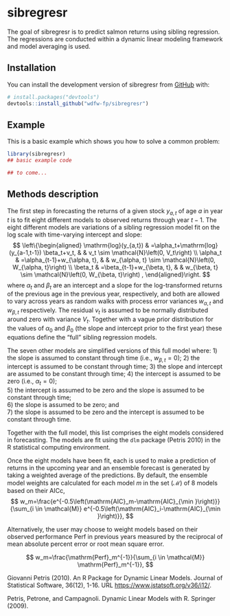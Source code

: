 
<!-- README.md is generated from README.Rmd. Please edit that file -->

# sibregresr

<!-- badges: start -->
<!-- badges: end -->

The goal of sibregresr is to predict salmon returns using sibling
regression. The regressions are conducted within a dynamic linear
modeling framework and model averaging is used.

## Installation

You can install the development version of sibregresr from
[GitHub](https://github.com/) with:

``` r
# install.packages("devtools")
devtools::install_github("wdfw-fp/sibregresr")
```

## Example

This is a basic example which shows you how to solve a common problem:

``` r
library(sibregresr)
## basic example code

## to come...
```

## Methods description

The first step in forecasting the returns of a given stock $y_{a,t}$ of
age $a$ in year $t$ is to fit eight different models to observed returns
through year $t-1$. The eight different models are variations of a
sibling regression model fit on the log scale with time-varying
intercept and slope: $$
\left\{\begin{aligned}
\mathrm{log}(y_{a,t}) & =\alpha_t+\mathrm{log}(y_{a-1,t-1}) \beta_t+v_t, & & v_t  \sim \mathcal{N}\left(0, V_t\right) \\
\alpha_t & =\alpha_{t-1}+w_{\alpha, t}, & & w_{\alpha, t} \sim \mathcal{N}\left(0, W_{\alpha, t}\right) \\
\beta_t & =\beta_{t-1}+w_{\beta, t}, & & w_{\beta, t} \sim \mathcal{N}\left(0, W_{\beta, t}\right) ,
\end{aligned}\right.
$$ where $\alpha_t$ and $\beta_t$ are an intercept and a slope for the
log-transformed returns of the previous age in the previous year,
respectively, and both are allowed to vary across years as random walks
with process error variances $w_{\alpha, t}$ and $w_{\beta, t}$
respectively. The residual $v_t$ is assumed to be normally distributed
around zero with variance $V_t$. Together with a vague prior
distribution for the values of $\alpha_0$ and $\beta_0$ (the slope and
intercept prior to the first year) these equations define the “full”
sibling regression models.

The seven other models are simplified versions of this full model
where: 1) the slope is assumed to constant through time (i.e.,
$w_{\beta, t}=0$); 2) the intercept is assumed to be constant through
time; 3) the slope and intercept are assumed to be constant through
time; 4) the intercept is assumed to be zero (i.e., $\alpha_t=0$);  
5) the intercept is assumed to be zero and the slope is assumed to be
constant through time;  
6) the slope is assumed to be zero; and  
7) the slope is assumed to be zero and the intercept is assumed to be
constant through time.

Together with the full model, this list comprises the eight models
considered in forecasting. The models are fit using the `dlm` package
(Petris 2010) in the R statistical computing environment.

Once the eight models have been fit, each is used to make a prediction
of returns in the upcoming year and an ensemble forecast is generated by
taking a weighted average of the predictions. By default, the ensemble
model weights are calculated for each model $m$ in the set
($\mathcal{M}$) of 8 models based on their AICc, $$
w_m=\frac{e^{-0.5\left(\mathrm{AIC}_m-\mathrm{AIC}_{\min }\right)}}{\sum_{i \in \mathcal{M}} e^{-0.5\left(\mathrm{AIC}_i-\mathrm{AIC}_{\min }\right)}},
$$

Alternatively, the user may choose to weight models based on their
observed performance $\mathrm{Perf}$ in previous years measured by the
reciprocal of mean absolute percent error or root mean square error.

$$
w_m=\frac{\mathrm{Perf}_m^{-1}}{\sum_{i \in \mathcal{M}} \mathrm{Perf}_m^{-1}},
$$

Giovanni Petris (2010). An R Package for Dynamic Linear Models. Journal
of Statistical Software, 36(12), 1-16. URL
<https://www.jstatsoft.org/v36/i12/>.

Petris, Petrone, and Campagnoli. Dynamic Linear Models with R. Springer
(2009).
